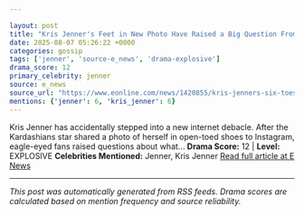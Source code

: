```yaml
---

layout: post
title: "Kris Jenner's Feet in New Photo Have Raised a Big Question From Fans"""
date: 2025-08-07 05:26:22 +0000
categories: gossip
tags: ['jenner', 'source-e_news', 'drama-explosive']
drama_score: 12
primary_celebrity: jenner
source: e_news
source_url: "https://www.eonline.com/news/1420855/kris-jenners-six-toes-in-photo-sparks-speculation?cmpid=rss-syndicate-genericrss-us-top_stories"""
mentions: {'jenner': 6, 'kris_jenner': 6}
---
```


Kris Jenner has accidentally stepped into a new internet debacle. After the Kardashians star shared a photo of herself in open-toed shoes to Instagram, eagle-eyed fans raised questions about what... **Drama Score:** 12 | **Level:** EXPLOSIVE **Celebrities Mentioned:** Jenner, Kris Jenner [Read full article at E News](https://www.eonline.com/news/1420855/kris-jenners-six-toes-in-photo-sparks-speculation?cmpid=rss-syndicate-genericrss-us-top_stories)

---

*This post was automatically generated from RSS feeds. Drama scores are calculated based on mention frequency and source reliability.*